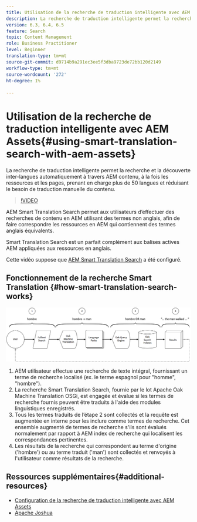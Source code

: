 ```yaml
---
title: Utilisation de la recherche de traduction intelligente avec AEM Assets
description: La recherche de traduction intelligente permet la recherche et la découverte inter-langues automatiquement à travers AEM contenu, à la fois les ressources et les pages, prenant en charge plus de 50 langues et réduisant le besoin de traduction manuelle du contenu.
version: 6.3, 6.4, 6.5
feature: Search
topic: Content Management
role: Business Practitioner
level: Beginner
translation-type: tm+mt
source-git-commit: d9714b9a291ec3ee5f3dba9723de72bb120d2149
workflow-type: tm+mt
source-wordcount: '272'
ht-degree: 1%

---
```



# Utilisation de la recherche de traduction intelligente avec AEM Assets{#using-smart-translation-search-with-aem-assets}

La recherche de traduction intelligente permet la recherche et la découverte inter-langues automatiquement à travers AEM contenu, à la fois les ressources et les pages, prenant en charge plus de 50 langues et réduisant le besoin de traduction manuelle du contenu.

>[!VIDEO](https://video.tv.adobe.com/v/21297/?quality=9&learn=on)

AEM Smart Translation Search permet aux utilisateurs d’effectuer des recherches de contenu en AEM utilisant des termes non anglais, afin de faire correspondre les ressources en AEM qui contiennent des termes anglais équivalents.

Smart Translation Search est un parfait complément aux balises actives AEM appliquées aux ressources en anglais.

Cette vidéo suppose que [AEM Smart Translation Search](smart-translation-search-technical-video-setup.md) a été configuré.

## Fonctionnement de la recherche Smart Translation {#how-smart-translation-search-works}

![Schéma du flux de recherche de traduction intelligente](assets/smart-translation-search-flow.png)

1. AEM utilisateur effectue une recherche de texte intégral, fournissant un terme de recherche localisé (ex. le terme espagnol pour &quot;homme&quot;, &quot;hombre&quot;).
2. La recherche Smart Translation Search, fournie par le lot Apache Oak Machine Translation OSGi, est engagée et évalue si les termes de recherche fournis peuvent être traduits à l&#39;aide des modules linguistiques enregistrés.
3. Tous les termes traduits de l’étape 2 sont collectés et la requête est augmentée en interne pour les inclure comme termes de recherche. Cet ensemble augmenté de termes de recherche s&#39;ils sont évalués normalement par rapport à AEM index de recherche qui localisent les correspondances pertinentes.
4. Les résultats de la recherche qui correspondent au terme d&#39;origine (&#39;hombre&#39;) ou au terme traduit (&#39;man&#39;) sont collectés et renvoyés à l&#39;utilisateur comme résultats de la recherche.

## Ressources supplémentaires{#additional-resources}

* [Configuration de la recherche de traduction intelligente avec AEM Assets](smart-translation-search-technical-video-setup.md)
* [Apache Joshua](https://cwiki.apache.org/confluence/display/JOSHUA/Language+Packs)